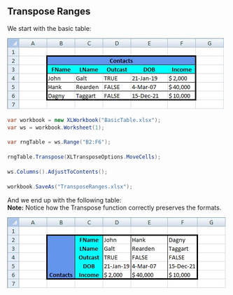 ## Transpose Ranges

We start with the basic table:  

![BasicTable.jpg](images/Transpose-Ranges_BasicTable.jpg "BasicTable.jpg")  

```c#
var workbook = new XLWorkbook("BasicTable.xlsx");
var ws = workbook.Worksheet(1);

var rngTable = ws.Range("B2:F6");

rngTable.Transpose(XLTransposeOptions.MoveCells);

ws.Columns().AdjustToContents();

workbook.SaveAs("TransposeRanges.xlsx");
```

And we end up with the following table:  
**Note:** Notice how the Transpose function correctly preserves the formats.  

![TransposeRanges.jpg](images/Transpose-Ranges_TransposeRanges.jpg "TransposeRanges.jpg")
